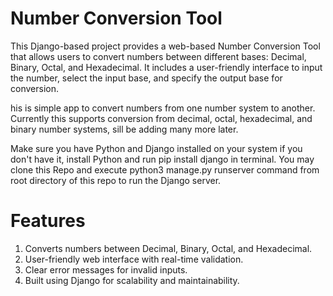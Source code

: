 # Number Conversion Tool

This Django-based project provides a web-based Number Conversion Tool that allows users to convert numbers between different bases: Decimal, Binary, Octal, and Hexadecimal. It includes a user-friendly interface to input the number, select the input base, and specify the output base for conversion.

his is simple app to convert numbers from one number system to another. Currently this supports conversion from decimal, octal, hexadecimal, and binary number systems, sill be adding many more later.

Make sure you have Python and Django installed on your system if you don't have it, install Python and run pip install django in terminal. You may clone this Repo and execute python3 manage.py runserver command from root directory of this repo to run the Django server.

# Features
1. Converts numbers between Decimal, Binary, Octal, and Hexadecimal.
2. User-friendly web interface with real-time validation.
3. Clear error messages for invalid inputs.
4. Built using Django for scalability and maintainability.
